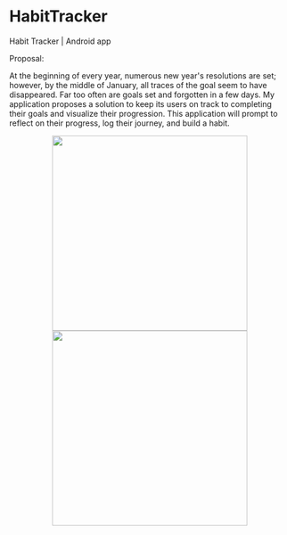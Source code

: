 # HabitTracker
Habit Tracker | Android app

Proposal:

At the beginning of every year, numerous new year's resolutions are set; however, by the middle of January, all traces of the goal seem to have disappeared. Far too often are goals set and forgotten in a few days. My application proposes a solution to keep its users on track to completing their goals and visualize their progression. This application will prompt to reflect on their progress, log their journey, and build a habit.

<p align="center">
  <img src="(https://github.com/jordanang/HabitTracker/blob/master/Screenshots_HabitTracker/Screenshot_2017-03-18-22-28-45.pnge" width="350"/>
  <img src="(https://github.com/jordanang/HabitTracker/blob/master/Screenshots_HabitTracker/Screenshot_2017-03-18-22-28-45.png" width="350"/>
</p>


